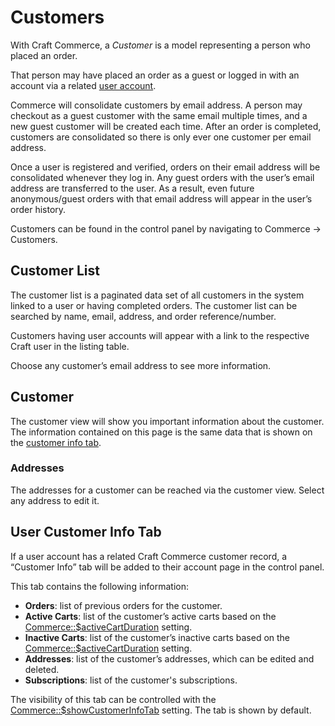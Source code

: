 # Customers

With Craft Commerce, a _Customer_ is a model representing a person who placed an order.

That person may have placed an order as a guest or logged in with an account via a related [user account](https://docs.craftcms.com/v3/users.html).

Commerce will consolidate customers by email address. A person may checkout as a guest customer with the same email multiple times, and a new guest customer will be created each time. After an order is completed, customers are consolidated so there is only ever one customer per email address.

Once a user is registered and verified, orders on their email address will be consolidated whenever they log in. Any guest orders with the user’s email address are transferred to the user. As a result, even future anonymous/guest orders with that email address will appear in the user’s order history.

Customers can be found in the control panel by navigating to Commerce → Customers.

## Customer List

The customer list is a paginated data set of all customers in the system linked to a user or having completed orders. The customer list can be searched by name, email, address, and order reference/number.

Customers having user accounts will appear with a link to the respective Craft user in the listing table.

Choose any customer’s email address to see more information.

## Customer

The customer view will show you important information about the customer. The information contained on this page is the same data that is shown on the [customer info tab](#user-customer-info-tab).

### Addresses

The addresses for a customer can be reached via the customer view. Select any address to edit it.

## User Customer Info Tab

If a user account has a related Craft Commerce customer record, a “Customer Info” tab will be added to their account page in the control panel.

This tab contains the following information:

- **Orders**: list of previous orders for the customer.
- **Active Carts**: list of the customer’s active carts based on the [Commerce::\$activeCartDuration](configuration.md#activecartduration) setting.
- **Inactive Carts**: list of the customer’s inactive carts based on the [Commerce::\$activeCartDuration](configuration.md#activecartduration) setting.
- **Addresses**: list of the customer’s addresses, which can be edited and deleted.
- **Subscriptions**: list of the customer's subscriptions.

The visibility of this tab can be controlled with the [Commerce::\$showCustomerInfoTab](configuration.md#showcustomerinfotab) setting. The tab is shown by default.
